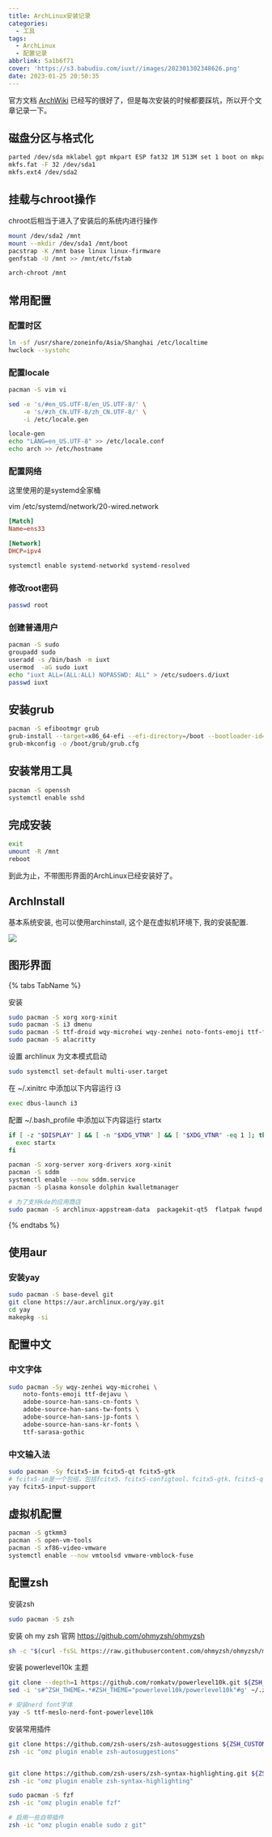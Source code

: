 ```yaml
---
title: ArchLinux安装记录
categories:
  - 工具
tags:
  - ArchLinux
  - 配置记录
abbrlink: 5a1b6f71
cover: 'https://s3.babudiu.com/iuxt//images/202301302348626.png'
date: 2023-01-25 20:50:35
---
```


官方文档 [ArchWiki](https://wiki.archlinuxcn.org/wiki/%E5%AE%89%E8%A3%85%E6%8C%87%E5%8D%97) 已经写的很好了，但是每次安装的时候都要踩坑，所以开个文章记录一下。

## 磁盘分区与格式化

```bash
parted /dev/sda mklabel gpt mkpart ESP fat32 1M 513M set 1 boot on mkpart primary ext4 513M 100% print
mkfs.fat -F 32 /dev/sda1
mkfs.ext4 /dev/sda2
```

## 挂载与chroot操作

chroot后相当于进入了安装后的系统内进行操作

```bash
mount /dev/sda2 /mnt
mount --mkdir /dev/sda1 /mnt/boot
pacstrap -K /mnt base linux linux-firmware
genfstab -U /mnt >> /mnt/etc/fstab

arch-chroot /mnt
```

## 常用配置

### 配置时区

```bash
ln -sf /usr/share/zoneinfo/Asia/Shanghai /etc/localtime
hwclock --systohc
```

### 配置locale

```bash
pacman -S vim vi
```

```bash
sed -e 's/#en_US.UTF-8/en_US.UTF-8/' \
    -e 's/#zh_CN.UTF-8/zh_CN.UTF-8/' \
    -i /etc/locale.gen
```

```bash
locale-gen
echo "LANG=en_US.UTF-8" >> /etc/locale.conf
echo arch >> /etc/hostname
```

### 配置网络

这里使用的是systemd全家桶

vim /etc/systemd/network/20-wired.network

```conf
[Match]
Name=ens33

[Network]
DHCP=ipv4
```

```bash
systemctl enable systemd-networkd systemd-resolved
```

### 修改root密码

```bash
passwd root
```

### 创建普通用户

```bash
pacman -S sudo
groupadd sudo
useradd -s /bin/bash -m iuxt
usermod  -aG sudo iuxt
echo "iuxt ALL=(ALL:ALL) NOPASSWD: ALL" > /etc/sudoers.d/iuxt
passwd iuxt
```

## 安装grub

```bash
pacman -S efibootmgr grub
grub-install --target=x86_64-efi --efi-directory=/boot --bootloader-id=GRUB
grub-mkconfig -o /boot/grub/grub.cfg
```

## 安装常用工具

```bash
pacman -S openssh
systemctl enable sshd
```

## 完成安装

```bash
exit
umount -R /mnt
reboot
```

到此为止，不带图形界面的ArchLinux已经安装好了。

## ArchInstall

基本系统安装, 也可以使用archinstall, 这个是在虚拟机环境下, 我的安装配置.

![](https://s3.babudiu.com/iuxt//images/202307300923540.png)

## 图形界面

{% tabs TabName %}
<!-- tab 使用i3-wm -->

安装

```bash
sudo pacman -S xorg xorg-xinit
sudo pacman -S i3 dmenu
sudo pacman -S ttf-droid wqy-microhei wqy-zenhei noto-fonts-emoji ttf-font-awesome
sudo pacman -S alacritty
```

设置 archlinux 为文本模式启动

```bash
sudo systemctl set-default multi-user.target
```

在 ~/.xinitrc 中添加以下内容运行 i3

```bash
exec dbus-launch i3
```

配置 ~/.bash_profile 中添加以下内容运行 startx

```bash
if [ -z "$DISPLAY" ] && [ -n "$XDG_VTNR" ] && [ "$XDG_VTNR" -eq 1 ]; then
  exec startx
fi
```

<!-- endtab -->


<!-- tab 使用KDE -->

```bash
pacman -S xorg-server xorg-drivers xorg-xinit
pacman -S sddm
systemctl enable --now sddm.service
pacman -S plasma konsole dolphin kwalletmanager

# 为了支持kde的应用商店
sudo pacman -S archlinux-appstream-data  packagekit-qt5  flatpak fwupd
```

<!-- endtab -->
{% endtabs %}

## 使用aur

### 安装yay

```bash
sudo pacman -S base-devel git
git clone https://aur.archlinux.org/yay.git
cd yay
makepkg -si
```


## 配置中文

### 中文字体

```bash
sudo pacman -Sy wqy-zenhei wqy-microhei \
    noto-fonts-emoji ttf-dejavu \
    adobe-source-han-sans-cn-fonts \
    adobe-source-han-sans-tw-fonts \
    adobe-source-han-sans-jp-fonts \
    adobe-source-han-sans-kr-fonts \
    ttf-sarasa-gothic
```

### 中文输入法
```bash
sudo pacman -Sy fcitx5-im fcitx5-qt fcitx5-gtk
# fcitx5-im是一个包组，包括fcitx5、fcitx5-configtool、fcitx5-gtk、fcitx5-qt
yay fcitx5-input-support
```

## 虚拟机配置

```bash
pacman -S gtkmm3
pacman -S open-vm-tools
pacman -S xf86-video-vmware
systemctl enable --now vmtoolsd vmware-vmblock-fuse
```

## 配置zsh

安装zsh

```bash
sudo pacman -S zsh
```

安装 oh my zsh 官网 <https://github.com/ohmyzsh/ohmyzsh>

```bash
sh -c "$(curl -fsSL https://raw.githubusercontent.com/ohmyzsh/ohmyzsh/master/tools/install.sh)"

```

安装 powerlevel10k 主题

```bash
git clone --depth=1 https://github.com/romkatv/powerlevel10k.git ${ZSH_CUSTOM:-$HOME/.oh-my-zsh/custom}/themes/powerlevel10k
sed -i 's#^ZSH_THEME=.*#ZSH_THEME="powerlevel10k/powerlevel10k"#g' ~/.zshrc

# 安装nerd font字体
yay -S ttf-meslo-nerd-font-powerlevel10k
```

安装常用插件

```bash
git clone https://github.com/zsh-users/zsh-autosuggestions ${ZSH_CUSTOM:-~/.oh-my-zsh/custom}/plugins/zsh-autosuggestions
zsh -ic "omz plugin enable zsh-autosuggestions"


git clone https://github.com/zsh-users/zsh-syntax-highlighting.git ${ZSH_CUSTOM:-~/.oh-my-zsh/custom}/plugins/zsh-syntax-highlighting
zsh -ic "omz plugin enable zsh-syntax-highlighting"

sudo pacman -S fzf
zsh -ic "omz plugin enable fzf"

# 启用一些自带插件
zsh -ic "omz plugin enable sudo z git"

```